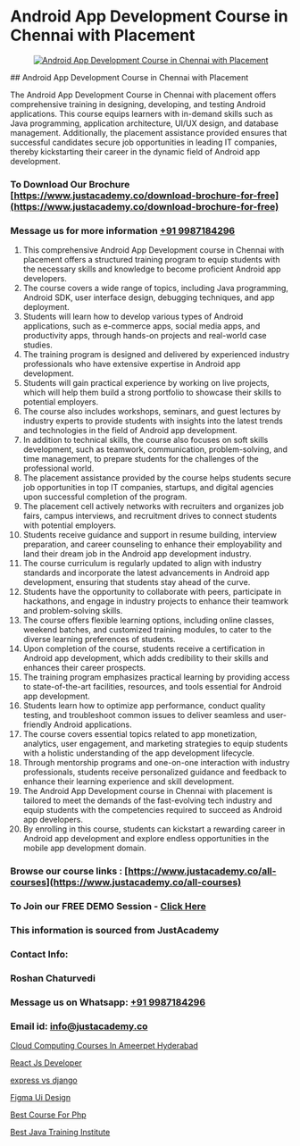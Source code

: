 # Android App Development Course in Chennai with Placement

<p align="center">
  <a href="https://justacademy.co/course-detail/android-app-development">
    <img src="https://justacademy.co/storage2/course_image/1676635923_course_image.webp" alt="Android App Development Course in Chennai with Placement">
  </a>
</p>
## Android App Development Course in Chennai with Placement

The Android App Development Course in Chennai with placement offers comprehensive training in designing, developing, and testing Android applications. This course equips learners with in-demand skills such as Java programming, application architecture, UI/UX design, and database management. Additionally, the placement assistance provided ensures that successful candidates secure job opportunities in leading IT companies, thereby kickstarting their career in the dynamic field of Android app development.
### To Download Our Brochure [https://www.justacademy.co/download-brochure-for-free](https://www.justacademy.co/download-brochure-for-free)
### Message us for more information [+91 9987184296](https://api.whatsapp.com/send?phone=919987184296)
1) This comprehensive Android App Development course in Chennai with placement offers a structured training program to equip students with the necessary skills and knowledge to become proficient Android app developers.
2) The course covers a wide range of topics, including Java programming, Android SDK, user interface design, debugging techniques, and app deployment.
3) Students will learn how to develop various types of Android applications, such as e-commerce apps, social media apps, and productivity apps, through hands-on projects and real-world case studies.
4) The training program is designed and delivered by experienced industry professionals who have extensive expertise in Android app development.
5) Students will gain practical experience by working on live projects, which will help them build a strong portfolio to showcase their skills to potential employers.
6) The course also includes workshops, seminars, and guest lectures by industry experts to provide students with insights into the latest trends and technologies in the field of Android app development.
7) In addition to technical skills, the course also focuses on soft skills development, such as teamwork, communication, problem-solving, and time management, to prepare students for the challenges of the professional world.
8) The placement assistance provided by the course helps students secure job opportunities in top IT companies, startups, and digital agencies upon successful completion of the program.
9) The placement cell actively networks with recruiters and organizes job fairs, campus interviews, and recruitment drives to connect students with potential employers.
10) Students receive guidance and support in resume building, interview preparation, and career counseling to enhance their employability and land their dream job in the Android app development industry.
11) The course curriculum is regularly updated to align with industry standards and incorporate the latest advancements in Android app development, ensuring that students stay ahead of the curve.
12) Students have the opportunity to collaborate with peers, participate in hackathons, and engage in industry projects to enhance their teamwork and problem-solving skills.
13) The course offers flexible learning options, including online classes, weekend batches, and customized training modules, to cater to the diverse learning preferences of students.
14) Upon completion of the course, students receive a certification in Android app development, which adds credibility to their skills and enhances their career prospects.
15) The training program emphasizes practical learning by providing access to state-of-the-art facilities, resources, and tools essential for Android app development.
16) Students learn how to optimize app performance, conduct quality testing, and troubleshoot common issues to deliver seamless and user-friendly Android applications.
17) The course covers essential topics related to app monetization, analytics, user engagement, and marketing strategies to equip students with a holistic understanding of the app development lifecycle.
18) Through mentorship programs and one-on-one interaction with industry professionals, students receive personalized guidance and feedback to enhance their learning experience and skill development.
19) The Android App Development course in Chennai with placement is tailored to meet the demands of the fast-evolving tech industry and equip students with the competencies required to succeed as Android app developers.
20) By enrolling in this course, students can kickstart a rewarding career in Android app development and explore endless opportunities in the mobile app development domain.

### Browse our course links : [https://www.justacademy.co/all-courses](https://www.justacademy.co/all-courses) 
### To Join our FREE DEMO Session - [Click Here](https://www.justacademy.co/register-for-course-demo)


### This information is sourced from JustAcademy
### Contact Info:
### Roshan Chaturvedi
### Message us on Whatsapp: [+91 9987184296](https://api.whatsapp.com/send?phone=919987184296)
### Email id: [info@justacademy.co](mailto:info@justacademy.co)
                
[Cloud Computing Courses In Ameerpet Hyderabad](https://www.linkedin.com/pulse/cloud-computing-courses-ameerpet-hyderabad-justacademy-coimbatore-us8zc?trackingId=coqgAGXzY0JLoq4dMxVhqw%3D%3D&lipi=urn%3Ali%3Apage%3Ad_flagship3_company_admin%3BzebO8%2FdlQdOp%2FzsKprgh%2FA%3D%3D)

[React Js Developer](https://www.linkedin.com/pulse/react-js-developer-justacademy-bay-area-2p2hc?trackingId=16TLKPhEPBVYkeMm6vGTYg%3D%3D&lipi=urn%3Ali%3Apage%3Ad_flagship3_company_admin%3BA%2BceJxOfQEyVvKB2rfxduA%3D%3D)

[express vs django](https://medium.com/@justacademytraining/express-vs-django-2a11abf82c9c)

[Figma Ui Design](https://medium.com/@namusn/figma-ui-design-2d62e09bce17)

[Best Course For Php](https://justacademyin.github.io/justacademy/best-course-for-php)

[Best Java Training Institute](https://justacademyin.github.io/justacademy/best-java-training-institute)

